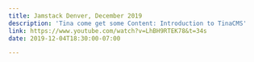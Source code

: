 ```yaml
---
title: Jamstack Denver, December 2019
description: 'Tina come get some Content: Introduction to TinaCMS'
link: https://www.youtube.com/watch?v=LhBH9RTEK78&t=34s
date: 2019-12-04T18:30:00-07:00

---
```

